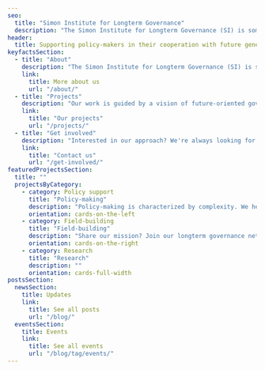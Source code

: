 ```yaml
---
seo:
  title: "Simon Institute for Longterm Governance"
  description: "The Simon Institute for Longterm Governance (SI) is somewhere between a research and a training centre. We discreetly support policy networks in mitigating global catastrophic risks with science-based tools."
header:
  title: Supporting policy-makers in their cooperation with future generations.
keyfactsSection:
  - title: "About"
    description: "The Simon Institute for Longterm Governance (SI) is somewhere between a research and a training centre. We discreetly support policy networks in mitigating global catastrophic risks with science-based tools."
    link:
      title: More about us
      url: "/about/"
  - title: "Projects"
    description: "Our work is guided by a vision of future-oriented governance, facilitated by advances in research and mindsets. With our community of policy-makers and scientists, we run experiments, build tools and provide training."
    link:
      title: "Our projects"
      url: "/projects/"
  - title: "Get involved"
    description: "Interested in our approach? We're always looking for new ideas, collaborations and support. We are also happy to share our insights and provide input. Get in touch and let's contribute to the future."
    link:
      title: "Contact us"
      url: "/get-involved/"
featuredProjectsSection:
  title: ""
  projectsByCategory:
    - category: Policy support
      title: "Policy-making"
      description: "Policy-making is characterized by complexity. We help you and your team grapple productively with it."
      orientation: cards-on-the-left
    - category: Field-building
      title: "Field-building"
      description: "Share our mission? Join our longterm governance network."
      orientation: cards-on-the-right
    - category: Research
      title: "Research"
      description: ""
      orientation: cards-full-width
postsSection:
  newsSection:
    title: Updates
    link:
      title: See all posts
      url: "/blog/"
  eventsSection:
    title: Events
    link:
      title: See all events
      url: "/blog/tag/events/"
---
```

